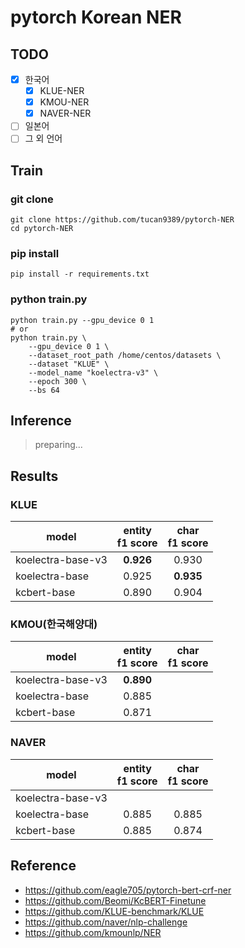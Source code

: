 # pytorch Korean NER

## TODO

- [x] 한국어
  - [x] KLUE-NER
  - [x] KMOU-NER
  - [x] NAVER-NER
- [ ] 일본어
- [ ] 그 외 언어

## Train

### git clone

```shell
git clone https://github.com/tucan9389/pytorch-NER
cd pytorch-NER
```

### pip install

```shell
pip install -r requirements.txt
```

### python train.py

```shell
python train.py --gpu_device 0 1
# or
python train.py \
    --gpu_device 0 1 \
    --dataset_root_path /home/centos/datasets \
    --dataset "KLUE" \
    --model_name "koelectra-v3" \
    --epoch 300 \
    --bs 64
```

## Inference

> preparing...

## Results

### KLUE

model | entity<br>f1 score | char<br>f1 score
-- | :--: | :--:
koelectra-base-v3 | **0.926** | 0.930
koelectra-base | 0.925 | **0.935**
kcbert-base | 0.890 | 0.904

### KMOU(한국해양대)

model | entity<br>f1 score | char<br>f1 score
-- | :--: | :--:
koelectra-base-v3 | **0.890** |
koelectra-base | 0.885 |
kcbert-base | 0.871 |

### NAVER

model | entity<br>f1 score | char<br>f1 score
-- | :--: | :--:
koelectra-base-v3 |  |
koelectra-base | 0.885 | 0.885
kcbert-base | 0.885 | 0.874

## Reference

- https://github.com/eagle705/pytorch-bert-crf-ner
- https://github.com/Beomi/KcBERT-Finetune
- https://github.com/KLUE-benchmark/KLUE
- https://github.com/naver/nlp-challenge
- https://github.com/kmounlp/NER
